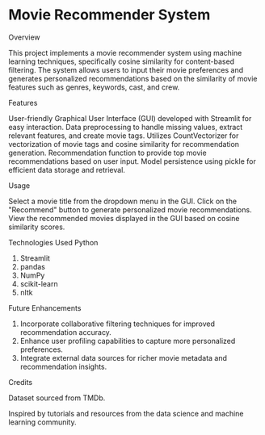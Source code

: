 # Movie Recommender System

Overview

This project implements a movie recommender system using machine learning techniques, specifically cosine similarity for content-based filtering. The system allows users to input their movie preferences and generates personalized recommendations based on the similarity of movie features such as genres, keywords, cast, and crew.

Features

User-friendly Graphical User Interface (GUI) developed with Streamlit for easy interaction.
Data preprocessing to handle missing values, extract relevant features, and create movie tags.
Utilizes CountVectorizer for vectorization of movie tags and cosine similarity for recommendation generation.
Recommendation function to provide top movie recommendations based on user input.
Model persistence using pickle for efficient data storage and retrieval.

Usage

Select a movie title from the dropdown menu in the GUI.
Click on the "Recommend" button to generate personalized movie recommendations.
View the recommended movies displayed in the GUI based on cosine similarity scores.

Technologies Used
Python
1. Streamlit
2. pandas
3. NumPy
4. scikit-learn
5. nltk

Future Enhancements

1. Incorporate collaborative filtering techniques for improved recommendation accuracy.
2. Enhance user profiling capabilities to capture more personalized preferences.
3. Integrate external data sources for richer movie metadata and recommendation insights.

Credits

Dataset sourced from TMDb.

Inspired by tutorials and resources from the data science and machine learning community.
